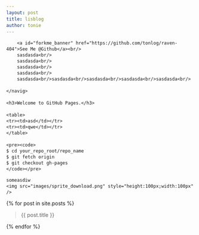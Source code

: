 ```yaml
---
layout: post
title: lisblog
author: tonie
---
```


<div class="main_content">
	<navig>
	 
		<a id="forkme_banner" href="https://github.com/tonlog/raven-404">See Me @Github</a><br/>
		sasdasda<br/>
		sasdasda<br/>
		sasdasda<br/>
		sasdasda<br/>
		sasdasda<br/>sasdasda<br/>sasdasda<br/>sasdasda<br/>sasdasda<br/>

	</navig>

	<h3>Welcome to GitHub Pages.</h3>

	<table>
	<tr><td>asd</td></tr>
	<tr><td>qwe</td></tr>
	</table>

	<pre><code>
	$ cd your_repo_root/repo_name
	$ git fetch origin
	$ git checkout gh-pages
	</code></pre>

</div>

<div class="main_content">

	someasdiw
	<img src="images/sprite_download.png" style="height:100px;width:100px" />

</div>


<div class="main_content">
{% for post in site.posts %}

<blockquote><p> {{ post.title }} </p></blockquote> 

{% endfor %}
</div>

